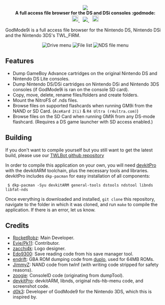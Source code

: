 <p align="center">
	<img src="https://github.com/RocketRobz/GodMode9i/blob/master/resources/logo2_small.png"><br>
	<b>A full access file browser for the DS and DSi consoles :godmode:</b>
	<br>
	<a href="https://dev.azure.com/DS-Homebrew/Builds/_build?definitionId=14" style="padding-right: 5px;">
		<img src="https://dev.azure.com/DS-Homebrew/Builds/_apis/build/status/RocketRobz.GodMode9i?branchName=master" height="20">
	</a>
	<a href="https://discord.gg/yD3spjv" style="padding-left: 5px; padding-right: 5px;">
		<img src="https://img.shields.io/badge/Discord%20Server-%23GodMode9i-green.svg">
	</a>
	<a href="https://gbatemp.net/threads/release-godmode9i-all-access-file-browser-for-the-ds-i-and-3ds.520096/" style="padding-left: 5px;">
		<img src="https://img.shields.io/badge/GBATemp-thread-blue.svg" height="20">
	</a>
</p>

GodMode9i is a full access file browser for the Nintendo DS, Nintendo DSi and the Nintendo 3DS's TWL_FIRM.

<div align="center">
	<img src="https://gbatemp.b-cdn.net/attachments/snap_191051-png.195366/" alt="Drive menu">
	<img src="https://gbatemp.b-cdn.net/attachments/snap_191132-png.195368/" alt="File list">
	<img src="https://gbatemp.b-cdn.net/attachments/file-options-v2-1-0-png.195367/" alt="NDS file menu">
</div>

## Features

- Dump GameBoy Advance cartridges on the original Nintendo DS and Nintendo DS Lite consoles.
- Dump Nintendo DS/DSi cartridges on Nintendo DSi and Nintendo 3DS consoles (if GodMode9i is ran on the console SD card).
- Copy, move, delete, rename files/folders and create folders.
- Mount the NitroFS of .nds files.
- Browse files on supported flashcards when running GM9i from the NAND or SD Card. (`AceKard 2(i)` & `R4 Ultra (r4ultra.com)`)
- Browse files on the SD Card when running GM9i from any DS-mode flashcard. (Requires a DS game launcher with SD access enabled.)

## Building
If you don't want to compile yourself but you still want to get the latest build, please use our [TWLBot github repository](https://github.com/TWLBot/Builds/blob/master/extras/GodMode9i.7z)

In order to compile this application on your own, you will need [devkitPro](https://devkitpro.org/) with the devkitARM toolchain, plus the necessary tools and libraries. devkitPro includes `dkp-pacman` for easy installation of all components:

```
 $ dkp-pacman -Syu devkitARM general-tools dstools ndstool libnds libfat-nds
```

Once everything is downloaded and installed, `git clone` this repository, navigate to the folder in which it was cloned, and run `make` to compile the application. If there is an error, let us know.

## Credits
* [RocketRobz](https://github.com/RocketRobz): Main Developer.
* [Evie/Pk11](https://github.com/Epicpkmn11): Contributor.
* [zacchi4k](https://github.com/zacchi4k): Logo designer.
* [Edo9300](https://github.com/edo9300): Save reading code from his save manager tool.
* [endrift](https://github.com/endrift): GBA ROM dumping code from [duplo](https://github.com/endrift/duplo), used for 64MB ROMs.
* [JimmyZ](https://github.com/JimmyZ): NAND code from twlnf (with writing code stripped for safety reasons).
* [zoogie](https://github.com/zoogie): ConsoleID code (originating from dumpTool).
* [devkitPro](https://github.com/devkitPro): devkitARM, libnds, original nds-hb-menu code, and screenshot code.
* [d0k3](https://github.com/d0k3): Developer of GodMode9 for the Nintendo 3DS, which this is inspired by.
